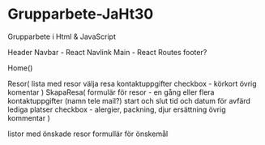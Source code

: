 # Grupparbete-JaHt30
Grupparbete i Html &amp; JavaScript


Header
Navbar - React Navlink 
Main - React Routes
footer?

Home()

Resor(
lista med resor
    välja resa
    kontaktuppgifter
    checkbox - körkort
    övrig komentar
)
SkapaResa(
formulär för resor - en gång eller flera
    kontaktuppgifter (namn tele mail?)
    start och slut
    tid och datum för avfärd
    lediga platser
    checkbox - alergier, packning, djur
    ersättning
    övrig kommentar
)    



listor med önskade resor
formullär för önskemål
